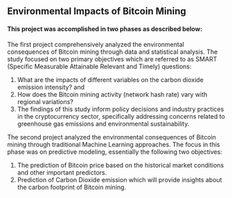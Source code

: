 ## Environmental Impacts of Bitcoin Mining


#### This project was accomplished in two phases as described below:

The first project comprehensively analyzed the environmental consequences 
of Bitcoin mining through data and statistical analysis. 
The study focused on two primary objectives which are referred to as 
SMART (Specific Measurable Attainable Relevant and Timely) questions: 
1) What are the impacts of different variables on the carbon dioxide emission intensity? and
2) How does the Bitcoin mining activity (network hash rate) vary with regional variations?
3) The findings of this study inform policy decisions and industry practices in the cryptocurrency sector,
specifically addressing concerns related to greenhouse gas emissions and environmental sustainability.

The second project analyzed the environmental consequences of Bitcoin mining through traditional Machine Learning approaches. 
The focus in this phase was on predictive modeling, essentially the following two objectives: 
1) The prediction of Bitcoin price based on the historical market conditions and other important predictors.
2) Prediction of Carbon Dioxide emission which will provide insights about the carbon footprint of Bitcoin mining.
